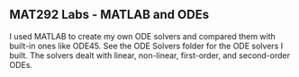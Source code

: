 ## MAT292 Labs - MATLAB and ODEs
I used MATLAB to create my own ODE solvers and compared them with built-in ones like ODE45. See the ODE Solvers folder for the ODE solvers I built. The solvers dealt with linear, non-linear, first-order, and second-order ODEs.